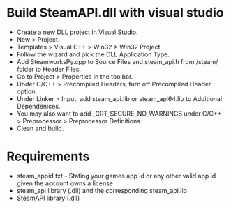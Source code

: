 # Build SteamAPI.dll with visual studio

* Create a new DLL project in Visual Studio.
* New > Project.
* Templates > Visual C++ > Win32 > Win32 Project.
* Follow the wizard and pick the DLL Application Type.
* Add SteamworksPy.cpp to Source Files and steam_api.h from /steam/ folder to Header Files.
* Go to Project > Properties in the toolbar.
* Under C/C++ > Precompiled Headers, turn off Precompiled Header option.
* Under Linker > Input, add steam_api.lib or steam_api64.lib to Additional Dependenices.
* You may also want to add _CRT_SECURE_NO_WARNINGS under C/C++ > Preprocessor > Preprocessor Definitions.
* Clean and build.

# Requirements
* steam_appid.txt - Stating your games app id or any other valid app id given the account owns a license
* steam_api library (.dll) and the corresponding steam_api.lib
* SteamAPI library (.dll)